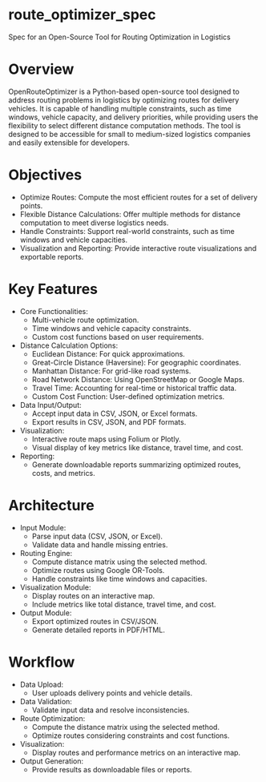 # route_optimizer_spec
Spec for an Open-Source Tool for Routing Optimization in Logistics

# Overview

OpenRouteOptimizer is a Python-based open-source tool designed to address routing problems in logistics by optimizing routes for delivery vehicles. It is capable of handling multiple constraints, such as time windows, vehicle capacity, and delivery priorities, while providing users the flexibility to select different distance computation methods. The tool is designed to be accessible for small to medium-sized logistics companies and easily extensible for developers.

# Objectives

* Optimize Routes: Compute the most efficient routes for a set of delivery points.
* Flexible Distance Calculations: Offer multiple methods for distance computation to meet diverse logistics needs.
* Handle Constraints: Support real-world constraints, such as time windows and vehicle capacities.
* Visualization and Reporting: Provide interactive route visualizations and exportable reports.

# Key Features

* Core Functionalities:
    * Multi-vehicle route optimization.
    * Time windows and vehicle capacity constraints.
    * Custom cost functions based on user requirements.
* Distance Calculation Options:
    * Euclidean Distance: For quick approximations.
    * Great-Circle Distance (Haversine): For geographic coordinates.
    * Manhattan Distance: For grid-like road systems.
    * Road Network Distance: Using OpenStreetMap or Google Maps.
    * Travel Time: Accounting for real-time or historical traffic data.
    * Custom Cost Function: User-defined optimization metrics.
* Data Input/Output:
    * Accept input data in CSV, JSON, or Excel formats.
    * Export results in CSV, JSON, and PDF formats.
* Visualization:
    * Interactive route maps using Folium or Plotly.
    * Visual display of key metrics like distance, travel time, and cost.
* Reporting:
    * Generate downloadable reports summarizing optimized routes, costs, and metrics.

# Architecture

* Input Module:
    * Parse input data (CSV, JSON, or Excel).
    * Validate data and handle missing entries.
* Routing Engine:
    * Compute distance matrix using the selected method.
    * Optimize routes using Google OR-Tools.
    * Handle constraints like time windows and capacities.
* Visualization Module:
    * Display routes on an interactive map.
    * Include metrics like total distance, travel time, and cost.
* Output Module:
    * Export optimized routes in CSV/JSON.
    * Generate detailed reports in PDF/HTML.

# Workflow

* Data Upload:
    * User uploads delivery points and vehicle details.
* Data Validation:
    * Validate input data and resolve inconsistencies.
* Route Optimization:
    * Compute the distance matrix using the selected method.
    * Optimize routes considering constraints and cost functions.
* Visualization:
    * Display routes and performance metrics on an interactive map.
* Output Generation:
    * Provide results as downloadable files or reports.


